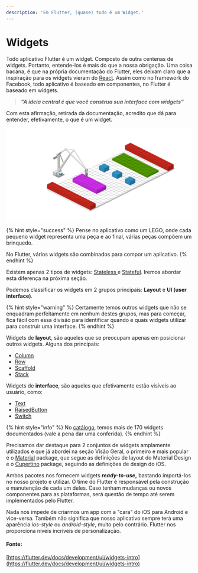 ```yaml
---
description: 'Em Flutter, (quase) tudo é um Widget.'
---
```


# Widgets

Todo aplicativo Flutter é um widget. Composto de outra centenas de widgets. Portanto, entende-los é mais do que a nossa obrigação. Uma coisa bacana, é que na própria documentação do Flutter, eles deixam claro que a inspiração para os widgets vieram do [React](https://pt-br.reactjs.org/). Assim como no framework do Facebook, todo aplicativo é baseado em componentes, no Flutter é baseado em widgets. 

> _**"A ideia central é que você construa sua interface com widgets"**_

Com esta afirmação, retirada da documentação, acredito que dá para entender, efetivamente, o que é um widget. 

![](../.gitbook/assets/newicogram-2019-07-28-17_03-12.png)

{% hint style="success" %}
Pense no aplicativo como um LEGO, onde cada pequeno widget representa uma peça e ao final, várias peças compõem um brinquedo. 

No Flutter, vários widgets são combinados para compor um aplicativo.
{% endhint %}

Existem apenas 2 tipos de widgets: [Stateless ](https://api.flutter.dev/flutter/widgets/StatelessWidget-class.html)e [Stateful](https://api.flutter.dev/flutter/widgets/StatefulWidget-class.html). Iremos abordar esta diferença na próxima seção.

Podemos classificar os widgets em 2 grupos principais: **Layout** e **UI \(user interface\)**.

{% hint style="warning" %}
Certamente temos outros widgets que não se enquadram perfeitamente em nenhum destes grupos, mas para começar, fica fácil com essa divisão para  identificar quando e quais widgets utilizar para construir uma interface.
{% endhint %}

Widgets de **layout**, são aqueles que se preocupam apenas em posicionar outros widgets. Alguns dos principais: 

* [Column](https://api.flutter.dev/flutter/widgets/Column-class.html)
* [Row](https://api.flutter.dev/flutter/widgets/Row-class.html)
* [Scaffold](https://api.flutter.dev/flutter/material/Scaffold-class.html)
* [Stack](https://api.flutter.dev/flutter/widgets/Stack-class.html)

Widgets de **interface**, são aqueles que efetivamente estão visíveis ao usuário, como:

* [Text](https://api.flutter.dev/flutter/widgets/Text-class.html)
* [RaisedButton](https://api.flutter.dev/flutter/material/RaisedButton-class.html)
* [Switch](https://api.flutter.dev/flutter/material/Switch-class.html)

{% hint style="info" %}
No [catálogo](https://flutter.dev/docs/development/ui/widgets), temos mais de 170 widgets documentados \(vale a pena dar uma conferida\). 
{% endhint %}

Precisamos dar destaque para 2 conjuntos de widgets amplamente utilizados e que já abordei na seção Visão Geral, o primeiro e mais popular é o [Material](https://flutter.dev/docs/development/ui/widgets/material) package, que segue as definições de layout do Material Design e o [Cupertino](https://flutter.dev/docs/development/ui/widgets/cupertino) package, seguindo as definições de design do iOS.

Ambos pacotes nos fornecem widgets _**ready-to-use**_**,** bastando importá-los no nosso projeto e utilizar. O time do Flutter é responsável pela construção e manutenção de cada um deles. Caso tenham mudanças ou novos componentes para as plataformas, será questão de tempo até serem implementados pelo Flutter.

Nada nos impede de criarmos um app com a "cara" do iOS para Android e vice-versa. Também não significa que nosso aplicativo sempre terá uma aparência _ios-style_ ou _android-style_, muito pelo contrário. Flutter nos proporciona níveis incríveis de personalização.

#### Fonte:

[https://flutter.dev/docs/development/ui/widgets-intro](https://flutter.dev/docs/development/ui/widgets-intro)

